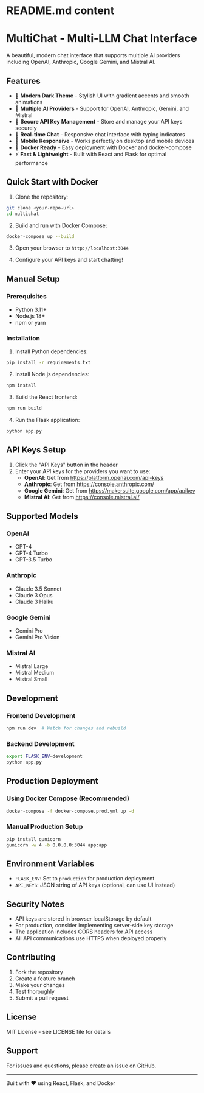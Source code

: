 # README.md content
# MultiChat - Multi-LLM Chat Interface

A beautiful, modern chat interface that supports multiple AI providers including OpenAI, Anthropic, Google Gemini, and Mistral AI.

## Features

- 🎨 **Modern Dark Theme** - Stylish UI with gradient accents and smooth animations
- 🤖 **Multiple AI Providers** - Support for OpenAI, Anthropic, Gemini, and Mistral
- 🔐 **Secure API Key Management** - Store and manage your API keys securely
- 💬 **Real-time Chat** - Responsive chat interface with typing indicators
- 📱 **Mobile Responsive** - Works perfectly on desktop and mobile devices
- 🐳 **Docker Ready** - Easy deployment with Docker and docker-compose
- ⚡ **Fast & Lightweight** - Built with React and Flask for optimal performance

## Quick Start with Docker

1. Clone the repository:
```bash
git clone <your-repo-url>
cd multichat
```

2. Build and run with Docker Compose:
```bash
docker-compose up --build
```

3. Open your browser to `http://localhost:3044`

4. Configure your API keys and start chatting!

## Manual Setup

### Prerequisites
- Python 3.11+
- Node.js 18+
- npm or yarn

### Installation

1. Install Python dependencies:
```bash
pip install -r requirements.txt
```

2. Install Node.js dependencies:
```bash
npm install
```

3. Build the React frontend:
```bash
npm run build
```

4. Run the Flask application:
```bash
python app.py
```

## API Keys Setup

1. Click the "API Keys" button in the header
2. Enter your API keys for the providers you want to use:
   - **OpenAI**: Get from https://platform.openai.com/api-keys
   - **Anthropic**: Get from https://console.anthropic.com/
   - **Google Gemini**: Get from https://makersuite.google.com/app/apikey
   - **Mistral AI**: Get from https://console.mistral.ai/

## Supported Models

### OpenAI
- GPT-4
- GPT-4 Turbo
- GPT-3.5 Turbo

### Anthropic
- Claude 3.5 Sonnet
- Claude 3 Opus
- Claude 3 Haiku

### Google Gemini
- Gemini Pro
- Gemini Pro Vision

### Mistral AI
- Mistral Large
- Mistral Medium
- Mistral Small

## Development

### Frontend Development
```bash
npm run dev  # Watch for changes and rebuild
```

### Backend Development
```bash
export FLASK_ENV=development
python app.py
```

## Production Deployment

### Using Docker Compose (Recommended)
```bash
docker-compose -f docker-compose.prod.yml up -d
```

### Manual Production Setup
```bash
pip install gunicorn
gunicorn -w 4 -b 0.0.0.0:3044 app:app
```

## Environment Variables

- `FLASK_ENV`: Set to `production` for production deployment
- `API_KEYS`: JSON string of API keys (optional, can use UI instead)

## Security Notes

- API keys are stored in browser localStorage by default
- For production, consider implementing server-side key storage
- The application includes CORS headers for API access
- All API communications use HTTPS when deployed properly

## Contributing

1. Fork the repository
2. Create a feature branch
3. Make your changes
4. Test thoroughly
5. Submit a pull request

## License

MIT License - see LICENSE file for details

## Support

For issues and questions, please create an issue on GitHub.

---

Built with ❤️ using React, Flask, and Docker